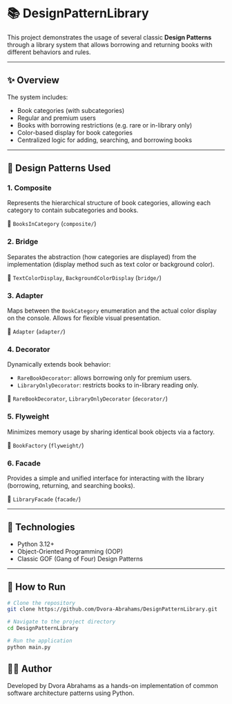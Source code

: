 # 📚 DesignPatternLibrary

This project demonstrates the usage of several classic **Design Patterns** through a library system that allows borrowing and returning books with different behaviors and rules.

---

## ✨ Overview

The system includes:

- Book categories (with subcategories)
- Regular and premium users
- Books with borrowing restrictions (e.g. rare or in-library only)
- Color-based display for book categories
- Centralized logic for adding, searching, and borrowing books

---

## 🧩 Design Patterns Used

### 1. Composite
Represents the hierarchical structure of book categories, allowing each category to contain subcategories and books.

📁 `BooksInCategory` (`composite/`)

### 2. Bridge
Separates the abstraction (how categories are displayed) from the implementation (display method such as text color or background color).

📁 `TextColorDisplay`, `BackgroundColorDisplay` (`bridge/`)

### 3. Adapter
Maps between the `BookCategory` enumeration and the actual color display on the console. Allows for flexible visual presentation.

📁 `Adapter` (`adapter/`)

### 4. Decorator
Dynamically extends book behavior:

- `RareBookDecorator`: allows borrowing only for premium users.
- `LibraryOnlyDecorator`: restricts books to in-library reading only.

📁 `RareBookDecorator`, `LibraryOnlyDecorator` (`decorator/`)

### 5. Flyweight
Minimizes memory usage by sharing identical book objects via a factory.

📁 `BookFactory` (`flyweight/`)

### 6. Facade
Provides a simple and unified interface for interacting with the library (borrowing, returning, and searching books).

📁 `LibraryFacade` (`facade/`)

---

## 🔧 Technologies

- Python 3.12+
- Object-Oriented Programming (OOP)
- Classic GOF (Gang of Four) Design Patterns

---

## 🏁 How to Run

```bash
# Clone the repository
git clone https://github.com/Dvora-Abrahams/DesignPatternLibrary.git

# Navigate to the project directory
cd DesignPatternLibrary

# Run the application
python main.py

```
## 👩‍💻 Author
Developed by Dvora Abrahams as a hands-on implementation of common software architecture patterns using Python.

